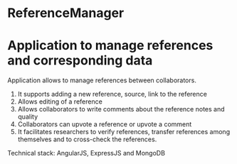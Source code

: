 # ReferenceManager

Application to manage references and corresponding data
=================================

Application allows to manage references between collaborators.

1. It supports adding a new reference, source, link to the reference
2. Allows editing of a reference
3. Allows collaborators to write comments about the reference notes and quality
4. Collaborators can upvote a reference or upvote a comment
5. It facilitates researchers to verify references, transfer references among themselves and to cross-check the references.

Technical stack: AngularJS, ExpressJS and MongoDB
